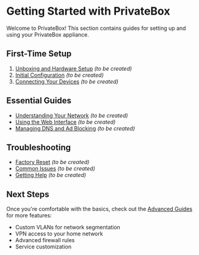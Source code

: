 # Getting Started with PrivateBox

Welcome to PrivateBox! This section contains guides for setting up and using your PrivateBox appliance.

## First-Time Setup

1. [Unboxing and Hardware Setup](./unboxing.md) *(to be created)*
2. [Initial Configuration](./initial-configuration.md) *(to be created)*
3. [Connecting Your Devices](./connecting-devices.md) *(to be created)*

## Essential Guides

- [Understanding Your Network](./understanding-network.md) *(to be created)*
- [Using the Web Interface](./web-interface.md) *(to be created)*
- [Managing DNS and Ad Blocking](./dns-adblocking.md) *(to be created)*

## Troubleshooting

- [Factory Reset](./factory-reset.md) *(to be created)*
- [Common Issues](./common-issues.md) *(to be created)*
- [Getting Help](./getting-help.md) *(to be created)*

## Next Steps

Once you're comfortable with the basics, check out the [Advanced Guides](../advanced/) for more features:
- Custom VLANs for network segmentation
- VPN access to your home network
- Advanced firewall rules
- Service customization
